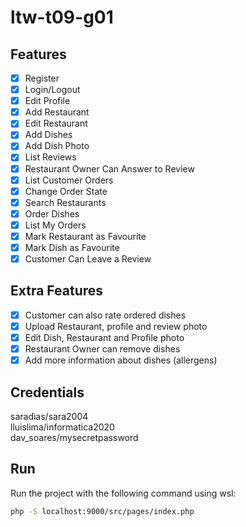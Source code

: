 # ltw-t09-g01

## Features

- [x] Register
- [x] Login/Logout
- [x] Edit Profile
- [x] Add Restaurant
- [x] Edit Restaurant
- [x] Add Dishes
- [x] Add Dish Photo
- [x] List Reviews
- [x] Restaurant Owner Can Answer to Review
- [x] List Customer Orders
- [x] Change Order State
- [x] Search Restaurants
- [x] Order Dishes
- [x] List My Orders
- [x] Mark Restaurant as Favourite
- [x] Mark Dish as Favourite
- [x] Customer Can Leave a Review

## Extra Features

- [x] Customer can also rate ordered dishes
- [x] Upload Restaurant, profile and review photo
- [x] Edit Dish, Restaurant and Profile photo
- [x] Restaurant Owner can remove dishes
- [x] Add more information about dishes (allergens)

## Credentials

saradias/sara2004 <br>
lluislima/informatica2020 <br>
dav_soares/mysecretpassword <br>

## Run
Run the project with the following command using wsl:
```bash
php -S localhost:9000/src/pages/index.php
```
